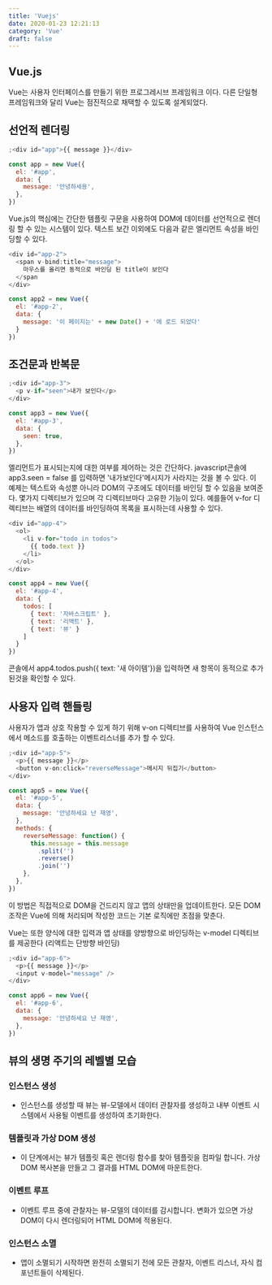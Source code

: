 ```yaml
---
title: 'Vuejs'
date: 2020-01-23 12:21:13
category: 'Vue'
draft: false
---
```


## Vue.js

Vue는 사용자 인터페이스를 만들기 위한 프로그레시브 프레임워크 이다. 다른 단일형 프레임워크와 달리 Vue는 점진적으로 채택할 수 있도록 설계되었다.

## 선언적 렌더링

```javascript
;<div id="app">{{ message }}</div>

const app = new Vue({
  el: '#app',
  data: {
    message: '안녕하세용',
  },
})
```

Vue.js의 핵심에는 간단한 템플릿 구문을 사용하여 DOM에 데이터를 선언적으로 렌더링 할 수 있는 시스템이 있다.
텍스트 보간 이외에도 다음과 같은 엘리먼트 속성을 바인딩할 수 있다.

```js
<div id="app-2">
  <span v-bind:title="message">
    마우스를 올리면 동적으로 바인딩 된 title이 보인다
  </span
</div>

const app2 = new Vue({
  el: '#app-2',
  data: {
    message: '이 페이지는' + new Date() + '에 로드 되었다'
  }
})
```

## 조건문과 반복문

```js
;<div id="app-3">
  <p v-if="seen">내가 보인다</p>
</div>

const app3 = new Vue({
  el: '#app-3',
  data: {
    seen: true,
  },
})
```

엘리먼트가 표시되는지에 대한 여부를 제어하는 것은 간단하다. javascript콘솔에 app3.seen = false 를 입력하면 '내가보인다'메시지가 사라지는 것을 볼 수 있다.
이 예제는 텍스트와 속성뿐 아니라 DOM의 구조에도 데이터를 바인딩 할 수 있음을 보여준다.
몇가지 디렉티브가 있으며 각 디렉티브마다 고유한 기능이 있다. 예를들어 v-for 디렉티브는 배열의 데이터를 바인딩하여 목록을 표시하는데 사용할 수 있다.

```js
<div id="app-4">
  <ol>
  	<li v-for="todo in todos">
      {{ todo.text }}
    </li>
  </ol>
</div>

const app4 = new Vue({
  el: '#app-4',
  data: {
    todos: [
      { text: '자바스크립트' },
      { text: '리액트' },
      { text: '뷰' }
    ]
  }
})
```

콘솔에서 app4.todos.push({ text: '새 아이템'})을 입력하면 새 항목이 동적으로 추가 된것을 확인할 수 있다.

## 사용자 입력 핸들링

사용자가 앱과 상호 작용할 수 있게 하기 위해 v-on 디렉티브를 사용하여 Vue 인스턴스에서 메소드를 호출하는 이벤트리스너를 추가 할 수 있다.

```js
;<div id="app-5">
  <p>{{ message }}</p>
  <button v-on:click="reverseMessage">메시지 뒤집기</button>
</div>

const app5 = new Vue({
  el: '#app-5',
  data: {
    message: '안녕하세요 난 재영',
  },
  methods: {
    reverseMessage: function() {
      this.message = this.message
        .split('')
        .reverse()
        .join('')
    },
  },
})
```

이 방법은 직접적으로 DOM을 건드리지 않고 앱의 상태만을 업데이트한다. 모든 DOM 조작은 Vue에 의해 처리되며 작성한 코드는 기본 로직에만 초점을 맞춘다.

Vue는 또한 양식에 대한 입력과 앱 상태를 양방향으로 바인딩하는 v-model 디렉티브를 제공한다 (리액트는 단방향 바인딩)

```js
;<div id="app-6">
  <p>{{ message }}</p>
  <input v-model="message" />
</div>

const app6 = new Vue({
  el: '#app-6',
  data: {
    message: '안녕하세요 난 재영',
  },
})
```

## 뷰의 생명 주기의 레벨별 모습

### 인스턴스 생성

- 인스턴스를 생성할 때 뷰는 뷰-모델에서 데이터 관찰자를 생성하고 내부 이벤트 시스템에서 사용될 이벤트를 생성하여 초기화한다.

### 템플릿과 가상 DOM 생성

- 이 단계에서는 뷰가 템플릿 혹은 렌더링 함수를 찾아 템플릿을 컴파일 합니다. 가상 DOM 복사본을 만들고 그 결과를 HTML DOM에 마운트한다.

### 이벤트 루프

- 이벤트 루프 중에 관찰자는 뷰-모델의 데이터를 감시합니다. 변화가 있으면 가상 DOM이 다시 렌더링되어 HTML DOM에 적용된다.

### 인스턴스 소멸

- 앱이 소멸되기 시작하면 완전히 소멸되기 전에 모든 관찰자, 이벤트 리스너, 자식 컴포넌트들이 삭제된다.
